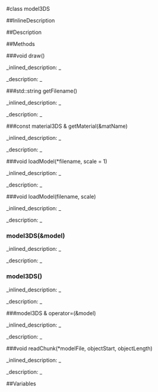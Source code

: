 #class model3DS


<!--
_visible: True_
_advanced: False_
_istemplated: False_
-->

##InlineDescription






##Description





##Methods



###void draw()

<!--
_syntax: draw()_
_name: draw_
_returns: void_
_returns_description: _
_parameters: _
_access: public_
_version_started: 0.8.0_
_version_deprecated: _
_summary: _
_constant: False_
_static: False_
_visible: True_
_advanced: False_
-->

_inlined_description: _








_description: _







<!----------------------------------------------------------------------------->

###std::string getFilename()

<!--
_syntax: getFilename()_
_name: getFilename_
_returns: std::string_
_returns_description: _
_parameters: _
_access: public_
_version_started: 0.8.0_
_version_deprecated: _
_summary: _
_constant: False_
_static: False_
_visible: True_
_advanced: False_
-->

_inlined_description: _








_description: _







<!----------------------------------------------------------------------------->

###const material3DS & getMaterial(&matName)

<!--
_syntax: getMaterial(&matName)_
_name: getMaterial_
_returns: const material3DS &_
_returns_description: _
_parameters: const std::string &matName_
_access: public_
_version_started: 0.8.0_
_version_deprecated: _
_summary: _
_constant: False_
_static: False_
_visible: True_
_advanced: False_
-->

_inlined_description: _








_description: _







<!----------------------------------------------------------------------------->

###void loadModel(*filename, scale = 1)

<!--
_syntax: loadModel(*filename, scale = 1)_
_name: loadModel_
_returns: void_
_returns_description: _
_parameters: const char *filename, float scale=1_
_access: public_
_version_started: 0.8.0_
_version_deprecated: _
_summary: _
_constant: False_
_static: False_
_visible: True_
_advanced: False_
-->

_inlined_description: _








_description: _







<!----------------------------------------------------------------------------->

###void loadModel(filename, scale)

<!--
_syntax: loadModel(filename, scale)_
_name: loadModel_
_returns: void_
_returns_description: _
_parameters: string filename, float scale_
_access: public_
_version_started: 0.8.0_
_version_deprecated: _
_summary: _
_constant: False_
_static: False_
_visible: True_
_advanced: False_
-->

_inlined_description: _








_description: _







<!----------------------------------------------------------------------------->

### model3DS(&model)

<!--
_syntax: model3DS(&model)_
_name: model3DS_
_returns: _
_returns_description: _
_parameters: const model3DS &model_
_access: private_
_version_started: 0.8.0_
_version_deprecated: _
_summary: _
_constant: False_
_static: False_
_visible: True_
_advanced: False_
-->

_inlined_description: _








_description: _







<!----------------------------------------------------------------------------->

### model3DS()

<!--
_syntax: model3DS()_
_name: model3DS_
_returns: _
_returns_description: _
_parameters: _
_access: public_
_version_started: 0.8.0_
_version_deprecated: _
_summary: _
_constant: False_
_static: False_
_visible: True_
_advanced: False_
-->

_inlined_description: _








_description: _







<!----------------------------------------------------------------------------->

###model3DS & operator=(&model)

<!--
_syntax: operator=(&model)_
_name: operator=_
_returns: model3DS &_
_returns_description: _
_parameters: const model3DS &model_
_access: private_
_version_started: 0.8.0_
_version_deprecated: _
_summary: _
_constant: False_
_static: False_
_visible: True_
_advanced: False_
-->

_inlined_description: _








_description: _







<!----------------------------------------------------------------------------->

###void readChunk(*modelFile, objectStart, objectLength)

<!--
_syntax: readChunk(*modelFile, objectStart, objectLength)_
_name: readChunk_
_returns: void_
_returns_description: _
_parameters: std::ifstream *modelFile, const int objectStart, const int objectLength_
_access: private_
_version_started: 0.8.0_
_version_deprecated: _
_summary: _
_constant: False_
_static: False_
_visible: True_
_advanced: False_
-->

_inlined_description: _








_description: _







<!----------------------------------------------------------------------------->

##Variables



